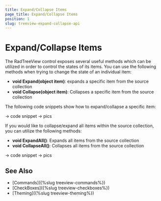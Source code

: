 ```yaml
---
title: Expand/Collapse Items
page_title: Expand/Collapse Items
position: 1
slug: treeview-expand-collapse-api
---
```


# Expand/Collapse Items

The RadTreeView control exposes several useful methods which can be utilized in order to control the states of its items. You can use the following methods when trying to change the state of an individual item:

* **void Expand(object item)**: expands a specific item from the source collection
* **void Collapse(object item)**: Collapses a specific item from the source collection

The following code snippets show how to expand/collapse a specific item:

-> code snippet
-> pics

If you would like to collapse/expand all items within the source collection, you can utilize the following methods:

* **void ExpandAll()**:  Expands all items from the source collection
* **void CollapseAll()**: Collapses all items from the source collection

-> code snippet
-> pics

## See Also

* [Commands]({%slug treeview-commands%})
* [CheckBoxes]({%slug treeview-checkboxes%})
* [Theming]({%slug treeview-theming%})